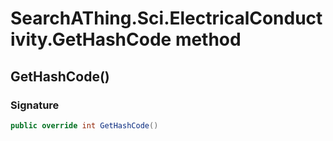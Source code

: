 # SearchAThing.Sci.ElectricalConductivity.GetHashCode method
## GetHashCode()
### Signature
```csharp
public override int GetHashCode()
```
